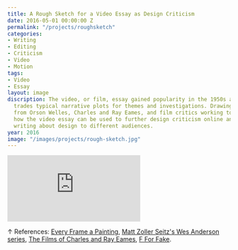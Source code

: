 ```yaml
---
title: A Rough Sketch for a Video Essay as Design Criticism
date: 2016-05-01 00:00:00 Z
permalink: "/projects/roughsketch"
categories:
- Writing
- Editing
- Criticism
- Video
- Motion
tags:
- Video
- Essay
layout: image
discription: The video, or film, essay gained popularity in the 1950s and 60s that
  trades typical narrative plots for themes and investigations. Drawing inspiration
  from Orson Welles, Charles and Ray Eames, and film critics working today, I explore
  how the video essay can be used to further design criticism online and bring critical
  writing about design to different audiences.
year: 2016
image: "/images/projects/rough-sketch.jpg"
---
```


<div class="responsive-container"><p>
<iframe src="https://player.vimeo.com/video/161943831?title=0&byline=0&portrait=0" frameborder="0" allowfullscreen>
</iframe></p>
</div>
<div class="images-right"><p>&uarr; References: <a href="https://www.youtube.com/user/everyframeapainting/videos">Every Frame a Painting</a>, <a href="https://vimeo.com/76874277">Matt Zoller Seitz's Wes Anderson series</a>, <a href="http://www.amazon.com/Films-Charles-Ray-Eames-Vol/dp/6305943877/ref=sr_1_2?ie=UTF8&qid=1461966780&sr=8-2&keywords=the+films+of+charles+%26+ray+eames">The Films of Charles and Ray Eames</a>, <a href="http://www.amazon.com/F-Fake-Blu-ray-Orson-Welles/dp/B00LUSUU92/ref=sr_1_1?ie=UTF8&qid=1461966804&sr=8-1&keywords=f+for+fake">F For Fake</A>.</p></div>
